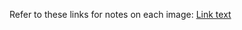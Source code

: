 Refer to these links for notes on each image:
<a href="https://example.com" target="_blank">Link text</a>

